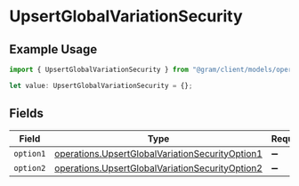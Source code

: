 # UpsertGlobalVariationSecurity

## Example Usage

```typescript
import { UpsertGlobalVariationSecurity } from "@gram/client/models/operations";

let value: UpsertGlobalVariationSecurity = {};
```

## Fields

| Field                                                                                                              | Type                                                                                                               | Required                                                                                                           | Description                                                                                                        |
| ------------------------------------------------------------------------------------------------------------------ | ------------------------------------------------------------------------------------------------------------------ | ------------------------------------------------------------------------------------------------------------------ | ------------------------------------------------------------------------------------------------------------------ |
| `option1`                                                                                                          | [operations.UpsertGlobalVariationSecurityOption1](../../models/operations/upsertglobalvariationsecurityoption1.md) | :heavy_minus_sign:                                                                                                 | N/A                                                                                                                |
| `option2`                                                                                                          | [operations.UpsertGlobalVariationSecurityOption2](../../models/operations/upsertglobalvariationsecurityoption2.md) | :heavy_minus_sign:                                                                                                 | N/A                                                                                                                |